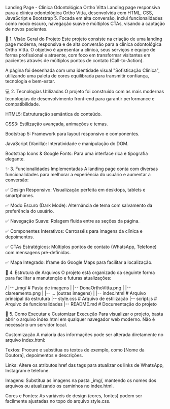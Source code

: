 Landing Page - Clínica Odontológica Ortho Vitta
Landing page responsiva para a clínica odontológica Ortho Vitta, desenvolvida com HTML, CSS, JavaScript e Bootstrap 5. Focada em alta conversão, inclui funcionalidades como modo escuro, navegação suave e múltiplos CTAs, visando a captação de novos pacientes.

🎯 1. Visão Geral do Projeto
Este projeto consiste na criação de uma landing page moderna, responsiva e de alta conversão para a clínica odontológica Ortho Vitta. O objetivo é apresentar a clínica, seus serviços e equipe de forma profissional e atraente, com foco em transformar visitantes em pacientes através de múltiplos pontos de contato (Call-to-Action).

A página foi desenhada com uma identidade visual "Sofisticação Clínica", utilizando uma paleta de cores equilibrada para transmitir confiança, tecnologia e bem-estar.

💻 2. Tecnologias Utilizadas
O projeto foi construído com as mais modernas tecnologias de desenvolvimento front-end para garantir performance e compatibilidade.

HTML5: Estruturação semântica do conteúdo.

CSS3: Estilização avançada, animações e temas.

Bootstrap 5: Framework para layout responsivo e componentes.

JavaScript (Vanilla): Interatividade e manipulação do DOM.

Bootstrap Icons & Google Fonts: Para uma interface rica e tipografia elegante.

✨ 3. Funcionalidades Implementadas
A landing page conta com diversas funcionalidades para melhorar a experiência do usuário e aumentar a conversão:

✅ Design Responsivo: Visualização perfeita em desktops, tablets e smartphones.

✅ Modo Escuro (Dark Mode): Alternância de tema com salvamento da preferência do usuário.

✅ Navegação Suave: Rolagem fluida entre as seções da página.

✅ Componentes Interativos: Carrosséis para imagens da clínica e depoimentos.

✅ CTAs Estratégicos: Múltiplos pontos de contato (WhatsApp, Telefone) com mensagens pré-definidas.

✅ Mapa Integrado: Iframe do Google Maps para facilitar a localização.

📁 4. Estrutura de Arquivos
O projeto está organizado da seguinte forma para facilitar a manutenção e futuras atualizações:

/
|-- _img/                 # Pasta de imagens
|   |-- DonaOrthoVitta.png
|   |-- clareamento.png
|   |-- ... (outras imagens)
|
|-- index.html            # Arquivo principal da estrutura
|-- style.css             # Arquivo de estilização
|-- script.js             # Arquivo de funcionalidades
|-- README.md             # Documentação do projeto

🚀 5. Como Executar e Customizar
Execução
Para visualizar o projeto, basta abrir o arquivo index.html em qualquer navegador web moderno. Não é necessário um servidor local.

Customização
A maioria das informações pode ser alterada diretamente no arquivo index.html:

Textos: Procure e substitua os textos de exemplo, como [Nome da Doutora], depoimentos e descrições.

Links: Altere os atributos href das tags <a> para atualizar os links de WhatsApp, Instagram e telefone.

Imagens: Substitua as imagens na pasta _img/, mantendo os nomes dos arquivos ou atualizando os caminhos no index.html.

Cores e Fontes: As variáveis de design (cores, fontes) podem ser facilmente ajustadas no topo do arquivo style.css.
